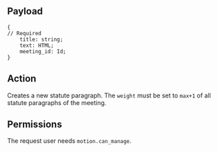## Payload
```
{
// Required
    title: string;
    text: HTML;
    meeting_id: Id;
}
```

## Action
Creates a new statute paragraph. The `weight` must be set to `max+1` of all statute paragraphs of the meeting.

## Permissions
The request user needs `motion.can_manage`.
